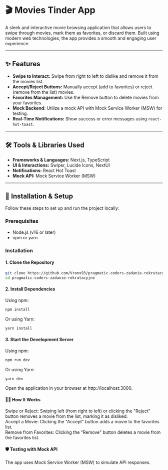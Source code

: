 # 🎬 Movies Tinder App

A sleek and interactive movie browsing application that allows users to swipe through movies, mark them as favorites, or discard them. Built using modern web technologies, the app provides a smooth and engaging user experience.

---

## ✨ Features

- **Swipe to Interact:** Swipe from right to left to dislike and remove it from the movies list.  
- **Accept/Reject Buttons:** Manually accept (add to favorites) or reject (remove from the list) movies.  
- **Favorites Management:** Use the Remove button to delete movies from your favorites.  
- **Mock Backend:** Utilize a mock API with Mock Service Worker (MSW) for testing.  
- **Real-Time Notifications:** Show success or error messages using `react-hot-toast`.

---

## 🛠️ Tools & Libraries Used

- **Frameworks & Languages:** Next.js, TypeScript  
- **UI & Interactions:** Swiper, Lucide Icons, NextUI  
- **Notifications:** React Hot Toast  
- **Mock API:** Mock Service Worker (MSW)  

---

## 🚀 Installation & Setup

Follow these steps to set up and run the project locally:

### Prerequisites

- Node.js (v16 or later)  
- npm or yarn  

### Installation

#### 1. Clone the Repository  
```bash
git clone https://github.com/Vronx93/pragmatic-coders-zadanie-rekrutacyjne.git
cd pragmatic-coders-zadanie-rekrutacyjne
```

#### 2. Install Dependencies

Using npm:

```bash
npm install
```

Or using Yarn:

```bash
yarn install
```
#### 3. Start the Development Server

Using npm:

```bash
npm run dev
```

Or using Yarn:

```bash
yarn dev
```

Open the application in your browser at http://localhost:3000.

#### 🧑‍💻 How It Works
Swipe or Reject: Swiping left (from right to left) or clicking the "Reject" button removes a movie from the list, marking it as disliked.  
Accept a Movie: Clicking the "Accept" button adds a movie to the favorites list.  
Remove from Favorites: Clicking the "Remove" button deletes a movie from the favorites list.

#### 🛡️ Testing with Mock API
The app uses Mock Service Worker (MSW) to simulate API responses.

